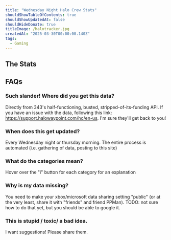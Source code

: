 ```yaml
---
title: "Wednesday Night Halo Crew Stats"
shouldShowTableOfContents: true
shouldShowUpdatedAt: false
shouldHideDonate: true
titleImage: /halotracker.jpg
createdAt: "2025-03-30T00:00:00.140Z"
tags: 
  - Gaming
---
```


## The Stats
<HaloDataContainer></HaloDataContainer>

## FAQs
### Such slander! Where did you get this data?
Directly from 343's half-functioning, busted, stripped-of-its-funding API. If you have an issue with the data, following this link: https://support.halowaypoint.com/hc/en-us. I'm sure they'll get back to you!

### When does this get updated?
Every Wednesday night or thursday morning. The entire process is automated (i.e. gathering of data, posting to this site)

### What do the categories mean?
Hover over the "i" button for each category for an explanation

### Why is my data missing?
You need to make your xbox/microsoft data sharing setting "public" (or at the very least, share it with "friends" and friend PPMan). TODO: not sure how to do that yet, but you should be able to google it.

### This is stupid / toxic/ a bad idea.
I want suggestions! Please share them.


